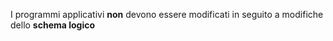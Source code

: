 I programmi applicativi **non** devono essere modificati in seguito a modifiche dello **schema logico**